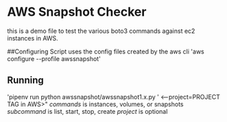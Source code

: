 # AWS Snapshot Checker
this is a demo file to test the various boto3 commands against ec2 instances in AWS.

##Configuring
Script uses the config files created by the aws cli
'aws configure --profile awssnapshot'


## Running

'pipenv run python awssnapshot/awssnapshot1.x.py <command>'
<--project=PROJECT TAG in AWS>"
*commands* is instances, volumes, or snapshots
*subcommand* is list, start, stop, create
*project* is optional
